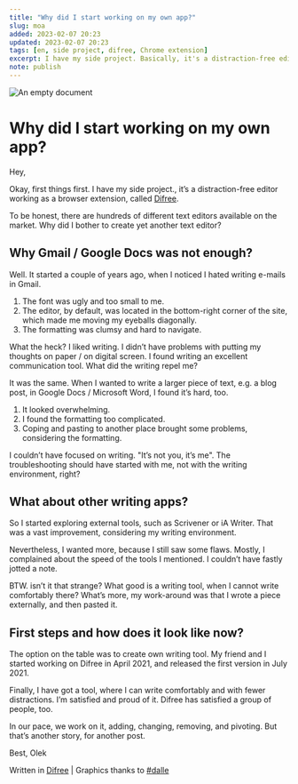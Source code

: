 ```yaml
---
title: "Why did I start working on my own app?"
slug: moa
added: 2023-02-07 20:23
updated: 2023-02-07 20:23
tags: [en, side project, difree, Chrome extension]
excerpt: I have my side project. Basically, it's a distraction-free editor working as a browser extension, called Difree. To be honest, there are hundreds of different text editors available on the market. Why did I bother to create yet another text editor?
note: publish
---
```

![An empty document](/images/2023-02-07.png)
# Why did I start working on my own app?
Hey,

Okay, first things first. I have my side project., it’s a distraction-free editor working as a browser extension, called [Difree](https://www.getdifree.com/).

To be honest, there are hundreds of different text editors available on the market. Why did I bother to create yet another text editor?

## Why Gmail / Google Docs was not enough?

Well. It started a couple of years ago, when I noticed I hated writing e-mails in Gmail.
1. The font was ugly and too small to me.
1. The editor, by default, was located in the bottom-right corner of the site, which made me moving my eyeballs diagonally.
1. The formatting was clumsy and hard to navigate.

What the heck? I liked writing. I didn’t have problems with putting my thoughts on paper / on digital screen. I found writing an excellent communication tool. What did the writing repel me?

It was the same. When I wanted to write a larger piece of text, e.g. a blog post, in Google Docs / Microsoft Word, I found it’s hard, too.
1. It looked overwhelming.
1. I found the formatting too complicated.
1. Coping and pasting to another place brought some problems, considering the formatting.

I couldn’t have focused on writing. "It’s not you, it’s me". The troubleshooting should have started with me, not with the writing environment, right?

## What about other writing apps?

So I started exploring external tools, such as Scrivener or iA Writer. That was a vast improvement, considering my writing environment. 

Nevertheless, I wanted more, because I still saw some flaws. Mostly, I complained about the speed of the tools I mentioned. I couldn’t have fastly jotted a note.

BTW. isn’t it that strange? What good is a writing tool, when I cannot write comfortably there? What’s more, my work-around was that I wrote a piece externally, and then pasted it.

## First steps and how does it look like now?

The option on the table was to create own writing tool. My friend and I started working on Difree in April 2021, and released the first version in July 2021.

Finally, I have got a tool, where I can write comfortably and with fewer distractions. I’m satisfied and proud of it. Difree has satisfied a group of people, too.

In our pace, we work on it, adding, changing, removing, and pivoting. But that’s another story, for another post.

Best, Olek

Written in [Difree](https://www.getdifree.com/) | Graphics thanks to [#dalle](https://labs.openai.com/s/dRc8VNefUulmLOYpv6HrEvH8)
